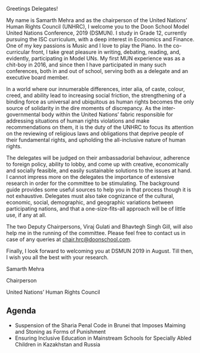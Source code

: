 Greetings Delegates!

My name is Samarth Mehra and as the chairperson of the United Nations’ Human Rights Council (UNHRC), I welcome you to the Doon School Model United Nations Conference, 2019 (DSMUN). I study in Grade 12, currently pursuing the ISC curriculum, with a deep interest in Economics and Finance. One of my key passions is Music and I love to play the Piano. In the co-curricular front, I take great pleasure in writing, debating, reading, and, evidently, participating in Model UNs. My first MUN experience was as a chit-boy in 2016, and since then I have participated in many such conferences, both in and out of school, serving both as a delegate and an executive board member.

In a world where our innumerable differences, inter alia, of caste, colour, creed, and ability lead to increasing social friction, the strengthening of a binding force as universal and ubiquitous as human rights becomes the only source of solidarity in the dire moments of discrepancy. As the inter-governmental body within the United Nations’ fabric responsible for addressing situations of human rights violations and make recommendations on them, it is the duty of the UNHRC to focus its attention on the reviewing of religious laws and obligations that deprive people of their fundamental rights, and upholding the all-inclusive nature of human rights.

The delegates will be judged on their ambassadorial behaviour, adherence to foreign policy, ability to lobby, and come up with creative, economically and socially feasible, and easily sustainable solutions to the issues at hand. I cannot impress more on the delegates the importance of extensive research in order for the committee to be stimulating. The background guide provides some useful sources to help you in that process though it is not exhaustive. Delegates must also take cognizance of the cultural, economic, social, demographic, and geographic variations between participating nations, and that a one-size-fits-all approach will be of little use, if any at all.

The two Deputy Chairpersons, Viraj Gulati and Bhavtegh Singh Gill, will also help me in the running of the committee. Please feel free to contact us in case of any queries at <chair.hrc@doonschool.com>.

Finally, I look forward to welcoming you at DSMUN 2019 in August. Till then, I wish you all the best with your research.

Samarth Mehra

Chairperson

United Nations’ Human Rights Council

## Agenda

- Suspension of the Sharia Penal Code in Brunei that Imposes Maiming and Stoning as Forms of Punishment
- Ensuring Inclusive Education in Mainstream Schools for Specially Abled Children in Kazakhstan and Russia
